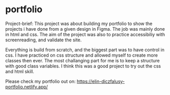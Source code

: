 # portfolio

Project-brief: This project was about building my portfolio to show the projects i have done from a given design in Figma. The job was mainly done in html and css. The aim of the project was also to practice accessibiliy with screenreading, and validate the site.

Everything is build from scratch, and the biggest part was to have control in css. I have practiced on css structure and allowed myself to create more classes then ever. The most challanging part for me is to keep a structure with good class variables. I think this was a good project to try out the css and html skill.

Please check my portfolio out on: https://elin-diczfalusy-portfolio.netlify.app/
